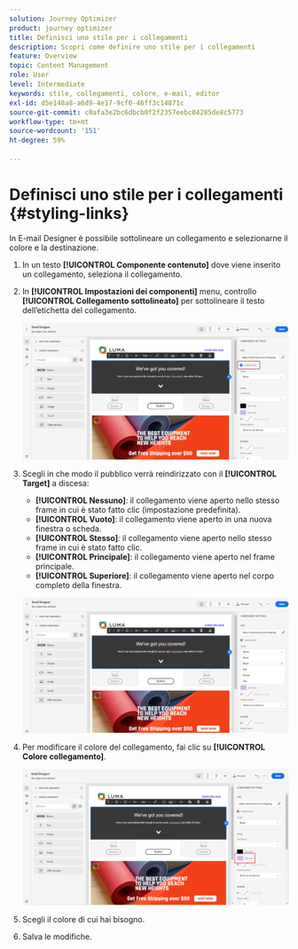 ```yaml
---
solution: Journey Optimizer
product: journey optimizer
title: Definisci uno stile per i collegamenti
description: Scopri come definire uno stile per i collegamenti
feature: Overview
topic: Content Management
role: User
level: Intermediate
keywords: stile, collegamenti, colore, e-mail, editor
exl-id: d5e148a8-a6d9-4e17-9cf0-46ff3c14871c
source-git-commit: c0afa3e2bc6dbcb0f2f2357eebc04285de8c5773
workflow-type: tm+mt
source-wordcount: '151'
ht-degree: 59%

---
```


# Definisci uno stile per i collegamenti {#styling-links}

In E-mail Designer è possibile sottolineare un collegamento e selezionarne il colore e la destinazione.

1. In un testo **[!UICONTROL Componente contenuto]** dove viene inserito un collegamento, seleziona il collegamento.

1. In **[!UICONTROL Impostazioni dei componenti]** menu, controllo **[!UICONTROL Collegamento sottolineato]** per sottolineare il testo dell’etichetta del collegamento.

   ![](assets/link_1.png)

1. Scegli in che modo il pubblico verrà reindirizzato con il **[!UICONTROL Target]** a discesa:

   * **[!UICONTROL Nessuno]**: il collegamento viene aperto nello stesso frame in cui è stato fatto clic (impostazione predefinita).
   * **[!UICONTROL Vuoto]**: il collegamento viene aperto in una nuova finestra o scheda.
   * **[!UICONTROL Stesso]**: il collegamento viene aperto nello stesso frame in cui è stato fatto clic.
   * **[!UICONTROL Principale]**: il collegamento viene aperto nel frame principale.
   * **[!UICONTROL Superiore]**: il collegamento viene aperto nel corpo completo della finestra.

   ![](assets/link_2.png)

1. Per modificare il colore del collegamento, fai clic su **[!UICONTROL Colore collegamento]**.

   ![](assets/link_3.png)

1. Scegli il colore di cui hai bisogno.

1. Salva le modifiche.
